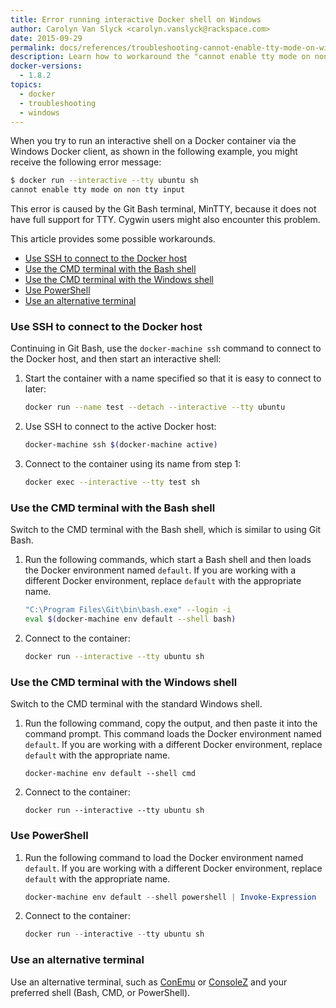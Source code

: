 ```yaml
---
title: Error running interactive Docker shell on Windows
author: Carolyn Van Slyck <carolyn.vanslyck@rackspace.com>
date: 2015-09-29
permalink: docs/references/troubleshooting-cannot-enable-tty-mode-on-windows/
description: Learn how to workaround the "cannot enable tty mode on non tty input" error when running an interactive Docker shell on Windows
docker-versions:
  - 1.8.2
topics:
  - docker
  - troubleshooting
  - windows
---
```


When you try to run an interactive shell on a Docker container via the Windows
Docker client, as shown in the following example, you might receive the following error message:

```bash
$ docker run --interactive --tty ubuntu sh
cannot enable tty mode on non tty input
```

This error is caused by the Git Bash terminal, MinTTY, because it does not have full support for TTY.
Cygwin users might also encounter this problem.

This article provides some possible workarounds.

* [Use SSH to connect to the Docker host](#ssh)
* [Use the CMD terminal with the Bash shell](#cmd-with-bash)
* [Use the CMD terminal with the Windows shell](#cmd)
* [Use PowerShell](#powershell)
* [Use an alternative terminal](#other-terminals)

### <a name="ssh"></a> Use SSH to connect to the Docker host
Continuing in Git Bash, use the `docker-machine ssh` command to connect to the Docker host,
and then start an interactive shell:

1. Start the container with a name specified so that it is easy to connect to later:

    ```bash
    docker run --name test --detach --interactive --tty ubuntu
    ```

2. Use SSH to connect to the active Docker host:

    ```bash
    docker-machine ssh $(docker-machine active)
    ```

3. Connect to the container using its name from step 1:

    ```bash
    docker exec --interactive --tty test sh
    ```

### <a name="cmd-with-bash"></a> Use the CMD terminal with the Bash shell
Switch to the CMD terminal with the Bash shell, which is similar to using Git Bash.

1. Run the following commands, which start a Bash shell and then loads the Docker environment named `default`.
  If you are working with a different Docker environment, replace `default` with the appropriate name.

    ```bash
    "C:\Program Files\Git\bin\bash.exe" --login -i
    eval $(docker-machine env default --shell bash)
    ```

2. Connect to the container:

    ```bash
    docker run --interactive --tty ubuntu sh
    ```

### <a name="cmd"></a>Use the CMD terminal with the Windows shell
Switch to the CMD terminal with the standard Windows shell.

1. Run the following command, copy the output, and then paste it into the command prompt.
    This command loads the Docker environment named `default`. If you are working
    with a different Docker environment, replace `default` with the appropriate name.

    ```batch
    docker-machine env default --shell cmd
    ```

2. Connect to the container:

    ```batch
    docker run --interactive --tty ubuntu sh
    ```

### <a name="powershell"></a> Use PowerShell

1. Run the following command to load the Docker environment named `default`.
  If you are working with a different Docker environment, replace `default` with the appropriate name.

    ```powershell
    docker-machine env default --shell powershell | Invoke-Expression
    ```

2. Connect to the container:

    ```powershell
    docker run --interactive --tty ubuntu sh
    ```

### <a name="other-terminals"></a>Use an alternative terminal
Use an alternative terminal, such as [ConEmu][conemu] or [ConsoleZ][consolez] and your preferred shell (Bash, CMD, or PowerShell).

[run-shell-docs]: https://docs.docker.com/articles/basics/#running-an-interactive-shell
[conemu]: https://conemu.github.io/
[consolez]: https://github.com/cbucher/console/wiki
